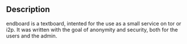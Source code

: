 ## Description

endboard is a textboard, intented for the use as a small service on tor 
or i2p. It was written with the goal of anonymity and security, both for
the users and the admin.
